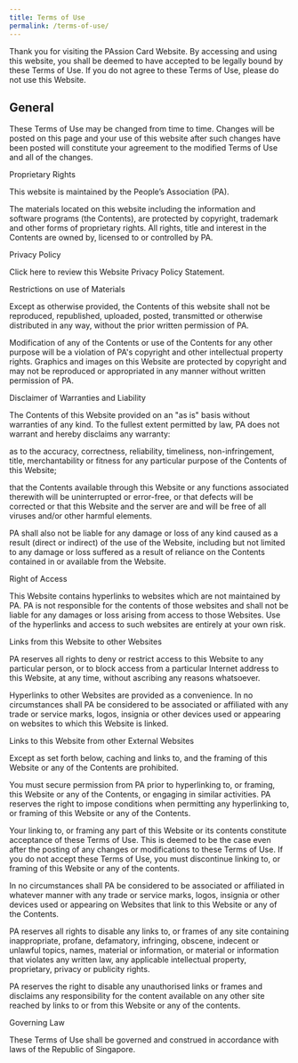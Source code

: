 ```yaml
---
title: Terms of Use
permalink: /terms-of-use/
---
```

Thank you for visiting the PAssion Card Website. By accessing and using this website, you shall be deemed to have accepted to be legally bound by these Terms of Use. If you do not agree to these Terms of Use, please do not use this Website. 
 
## General 

These Terms of Use may be changed from time to time. Changes will be posted on this page and your use of this website after such changes have been posted will constitute your agreement to the modified Terms of Use and all of the changes. 

 

Proprietary Rights 

This website is maintained by the People’s Association (PA). 

 

The materials located on this website including the information and software programs (the Contents), are protected by copyright, trademark and other forms of proprietary rights. All rights, title and interest in the Contents are owned by, licensed to or controlled by PA. 

 

Privacy Policy 

Click here to review this Website Privacy Policy Statement. 

 

Restrictions on use of Materials 

Except as otherwise provided, the Contents of this website shall not be reproduced, republished, uploaded, posted, transmitted or otherwise distributed in any way, without the prior written permission of PA. 

 

Modification of any of the Contents or use of the Contents for any other purpose will be a violation of PA's copyright and other intellectual property rights. Graphics and images on this Website are protected by copyright and may not be reproduced or appropriated in any manner without written permission of PA. 

 

Disclaimer of Warranties and Liability 

The Contents of this Website provided on an "as is" basis without warranties of any kind. To the fullest extent permitted by law, PA does not warrant and hereby disclaims any warranty: 

 
as to the accuracy, correctness, reliability, timeliness, non-infringement, title, merchantability or fitness for any particular purpose of the Contents of this Website;
 
that the Contents available through this Website or any functions associated therewith will be uninterrupted or error-free, or that defects will be corrected or that this Website and the server are and will be free of all viruses and/or other harmful elements. 
 

PA shall also not be liable for any damage or loss of any kind caused as a result (direct or indirect) of the use of the Website, including but not limited to any damage or loss suffered as a result of reliance on the Contents contained in or available from the Website. 

 
Right of Access 

This Website contains hyperlinks to websites which are not maintained by PA. PA is not responsible for the contents of those websites and shall not be liable for any damages or loss arising from access to those Websites. Use of the hyperlinks and access to such websites are entirely at your own risk. 

 

Links from this Website to other Websites 

PA reserves all rights to deny or restrict access to this Website to any particular person, or to block access from a particular Internet address to this Website, at any time, without ascribing any reasons whatsoever. 

 

Hyperlinks to other Websites are provided as a convenience. In no circumstances shall PA be considered to be associated or affiliated with any trade or service marks, logos, insignia or other devices used or appearing on websites to which this Website is linked. 

 

Links to this Website from other External Websites 

Except as set forth below, caching and links to, and the framing of this Website or any of the Contents are prohibited. 

 

You must secure permission from PA prior to hyperlinking to, or framing, this Website or any of the Contents, or engaging in similar activities. PA reserves the right to impose conditions when permitting any hyperlinking to, or framing of this Website or any of the Contents. 

 

Your linking to, or framing any part of this Website or its contents constitute acceptance of these Terms of Use. This is deemed to be the case even after the posting of any changes or modifications to these Terms of Use. If you do not accept these Terms of Use, you must discontinue linking to, or framing of this Website or any of the contents. 

 

In no circumstances shall PA be considered to be associated or affiliated in whatever manner with any trade or service marks, logos, insignia or other devices used or appearing on Websites that link to this Website or any of the Contents. 

 

PA reserves all rights to disable any links to, or frames of any site containing inappropriate, profane, defamatory, infringing, obscene, indecent or unlawful topics, names, material or information, or material or information that violates any written law, any applicable intellectual property, proprietary, privacy or publicity rights. 

 

PA reserves the right to disable any unauthorised links or frames and disclaims any responsibility for the content available on any other site reached by links to or from this Website or any of the contents. 

 

Governing Law 

These Terms of Use shall be governed and construed in accordance with laws of the Republic of Singapore.